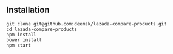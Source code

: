 ## Installation

    git clone git@github.com:deemsk/lazada-compare-products.git
    cd lazada-compare-products
    npm install
    bower install
    npm start